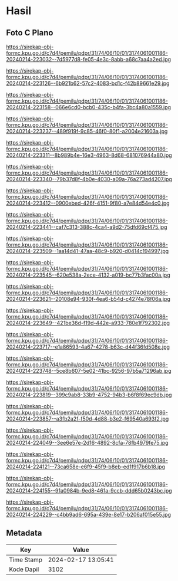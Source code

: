 # Hasil

## Foto C Plano

https://sirekap-obj-formc.kpu.go.id/c7d4/pemilu/pdpr/31/74/06/10/01/3174061001186-20240214-223032--7d5977d8-fe05-4e3c-8abb-a68c7aa4a2ed.jpg

https://sirekap-obj-formc.kpu.go.id/c7d4/pemilu/pdpr/31/74/06/10/01/3174061001186-20240214-223126--6b921b62-57c2-4083-bd1c-f42b89661e29.jpg

https://sirekap-obj-formc.kpu.go.id/c7d4/pemilu/pdpr/31/74/06/10/01/3174061001186-20240214-223158--066e6cd0-bcb0-435c-b4fa-3bc4a80a1559.jpg

https://sirekap-obj-formc.kpu.go.id/c7d4/pemilu/pdpr/31/74/06/10/01/3174061001186-20240214-223237--489f919f-9c85-46f0-80f1-a2004e21603a.jpg

https://sirekap-obj-formc.kpu.go.id/c7d4/pemilu/pdpr/31/74/06/10/01/3174061001186-20240214-223311--8b989b4e-16e3-4963-8d68-681076944a80.jpg

https://sirekap-obj-formc.kpu.go.id/c7d4/pemilu/pdpr/31/74/06/10/01/3174061001186-20240214-223340--79b37d8f-4b0e-4030-a09a-76a273ad4207.jpg

https://sirekap-obj-formc.kpu.go.id/c7d4/pemilu/pdpr/31/74/06/10/01/3174061001186-20240214-223412--0900ebed-426f-4151-9f80-a7e84d54e4c0.jpg

https://sirekap-obj-formc.kpu.go.id/c7d4/pemilu/pdpr/31/74/06/10/01/3174061001186-20240214-223441--caf7c313-388c-4ca4-a9d2-75dfd69cf475.jpg

https://sirekap-obj-formc.kpu.go.id/c7d4/pemilu/pdpr/31/74/06/10/01/3174061001186-20240214-223509--1aa14d41-47aa-48c9-b920-d0414c194997.jpg

https://sirekap-obj-formc.kpu.go.id/c7d4/pemilu/pdpr/31/74/06/10/01/3174061001186-20240214-223545--620e538a-2ece-4132-a019-bc77b3fac00a.jpg

https://sirekap-obj-formc.kpu.go.id/c7d4/pemilu/pdpr/31/74/06/10/01/3174061001186-20240214-223621--20108e94-930f-4ea6-b54d-c4274e78f06a.jpg

https://sirekap-obj-formc.kpu.go.id/c7d4/pemilu/pdpr/31/74/06/10/01/3174061001186-20240214-223649--421be36d-f19d-442e-a933-780e1f792302.jpg

https://sirekap-obj-formc.kpu.go.id/c7d4/pemilu/pdpr/31/74/06/10/01/3174061001186-20240214-223717--e1a86593-4a67-4278-b63c-d44f36fd508e.jpg

https://sirekap-obj-formc.kpu.go.id/c7d4/pemilu/pdpr/31/74/06/10/01/3174061001186-20240214-223748--5ce8b607-5e02-41bc-9256-97b5a71296ab.jpg

https://sirekap-obj-formc.kpu.go.id/c7d4/pemilu/pdpr/31/74/06/10/01/3174061001186-20240214-223819--399c9ab8-33b9-4752-94b3-b6f8f69ec9db.jpg

https://sirekap-obj-formc.kpu.go.id/c7d4/pemilu/pdpr/31/74/06/10/01/3174061001186-20240214-223857--a3fb2a2f-f50d-4d88-b3e2-f69540a693f2.jpg

https://sirekap-obj-formc.kpu.go.id/c7d4/pemilu/pdpr/31/74/06/10/01/3174061001186-20240214-224049--3ee6e57e-2d16-4892-8cfa-78fb4979fe75.jpg

https://sirekap-obj-formc.kpu.go.id/c7d4/pemilu/pdpr/31/74/06/10/01/3174061001186-20240214-224121--73ca658e-e6f9-45f9-b8eb-ed1f917b6b18.jpg

https://sirekap-obj-formc.kpu.go.id/c7d4/pemilu/pdpr/31/74/06/10/01/3174061001186-20240214-224155--91a0984b-9ed8-461a-9ccb-ddd65b0243bc.jpg

https://sirekap-obj-formc.kpu.go.id/c7d4/pemilu/pdpr/31/74/06/10/01/3174061001186-20240214-224229--c4bb9ad6-695a-439e-8e17-b206af015e55.jpg


## Metadata

| Key        | Value               |
| ---------- | ------------------- |
| Time Stamp | 2024-02-17 13:05:41 |
| Kode Dapil | 3102                |



